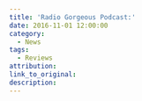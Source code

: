 ```yaml
---
title: 'Radio Gorgeous Podcast:'
date: 2016-11-01 12:00:00
category:
  - News
tags:
  - Reviews
attribution:
link_to_original:
description:
---
```

